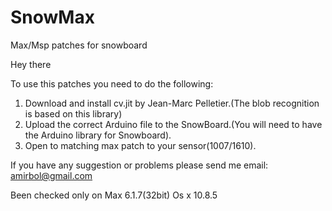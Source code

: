 SnowMax
=======

Max/Msp patches for snowboard

Hey there

To use this patches you need to do the following:

1. Download and install cv.jit by Jean-Marc Pelletier.(The blob recognition is based on this library)
2. Upload the correct Arduino file to the SnowBoard.(You will need to have the  Arduino library for Snowboard).
3. Open to matching max patch to your sensor(1007/1610).

If you have any suggestion or problems please send me email:
amirbol@gmail.com

Been checked only on Max 6.1.7(32bit) Os x 10.8.5

 
